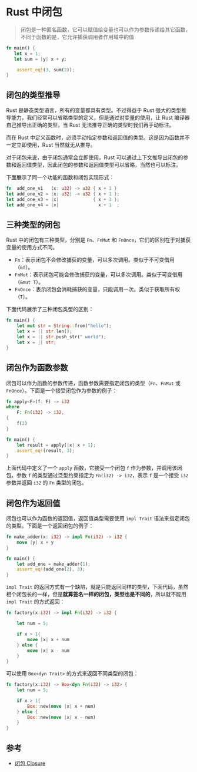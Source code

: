 # Rust 中闭包

> 闭包是一种匿名函数，它可以赋值给变量也可以作为参数传递给其它函数，不同于函数的是，它允许捕获调用者作用域中的值

```rust
fn main() {
   let x = 1;
   let sum = |y| x + y;

    assert_eq!(3, sum(2));
}
```

## 闭包的类型推导

Rust 是静态类型语言，所有的变量都具有类型。不过得益于 Rust 强大的类型推导能力，我们经常可以省略类型的定义，但是通过对变量的使用，让 Rust 编译器自己推导出正确的类型，当 Rust 无法推导正确的类型时我们再手动标注。

而在 Rust 中定义函数时，必须手动指定参数和返回值的类型。这是因为函数并不一定立即使用，Rust 当然就无从推导。

对于闭包来说，由于闭包通常会立即使用，Rust 可以通过上下文推导出闭包的参数和返回值类型，因此闭包的参数和返回值类型可以省略，当然也可以标注。

下面展示了同一个功能的函数和闭包实现形式：

```rust
fn  add_one_v1   (x: u32) -> u32 { x + 1 }
let add_one_v2 = |x: u32| -> u32 { x + 1 };
let add_one_v3 = |x|             { x + 1 };
let add_one_v4 = |x|               x + 1  ;
```

## 三种类型的闭包

Rust 中的闭包有三种类型，分别是 `Fn`、`FnMut` 和 `FnOnce`，它们的区别在于对捕获变量的使用方式不同。

- `Fn`：表示闭包不会修改捕获的变量，可以多次调用。类似于不可变借用（`&T`）。
- `FnMut`：表示闭包可能会修改捕获的变量，可以多次调用。类似于可变借用（`&mut T`）。
- `FnOnce`：表示闭包会消耗捕获的变量，只能调用一次。类似于获取所有权（`T`）。

下面代码展示了三种闭包类型的区别：

```rust
fn main() {
    let mut str = String::from("hello");
    let x = || str.len();
    let x = || str.push_str(" world");
    let x = || str;
}
```

## 闭包作为函数参数

闭包可以作为函数的参数传递，函数参数需要指定闭包的类型（`Fn`、`FnMut` 或 `FnOnce`）。下面是一个接受闭包作为参数的例子：

```rust
fn apply<F>(f: F) -> i32
where
    F: Fn(i32) -> i32,
{
    f(2)
}

fn main() {
    let result = apply(|x| x + 1);
    assert_eq!(result, 3);
}
```

上面代码中定义了一个 `apply` 函数，它接受一个闭包 `f` 作为参数，并调用该闭包。参数 `f` 的类型通过泛型约束指定为 `Fn(i32) -> i32`，表示 `f` 是一个接受 `i32` 参数并返回 `i32` 的 `Fn` 类型的闭包。

## 闭包作为返回值

闭包也可以作为函数的返回值，返回值类型需要使用 `impl Trait` 语法来指定闭包的类型。下面是一个返回闭包的例子：

```rust
fn make_adder(x: i32) -> impl Fn(i32) -> i32 {
    move |y| x + y
}

fn main() {
    let add_one = make_adder(1);
    assert_eq!(add_one(2), 3);
}
```

`impl Trait` 的返回方式有一个缺陷，就是只能返回同样的类型，下面代码，虽然相个闭包长的一样，但是**就算签名一样的闭包，类型也是不同的**，所以就不能用 `impl Trait` 的方式返回：

```rust
fn factory(x:i32) -> impl Fn(i32) -> i32 {

    let num = 5;

    if x > 1{
        move |x| x + num
    } else {
        move |x| x - num
    }
}
```

可以使用 `Box<dyn Trait>` 的方式来返回不同类型的闭包：

```rust
fn factory(x:i32) -> Box<dyn Fn(i32) -> i32> {
    let num = 5;

    if x > 1{
        Box::new(move |x| x + num)
    } else {
        Box::new(move |x| x - num)
    }
}
```

## 参考

- [闭包 Closure](https://course.rs/advance/functional-programing/closure.html)
